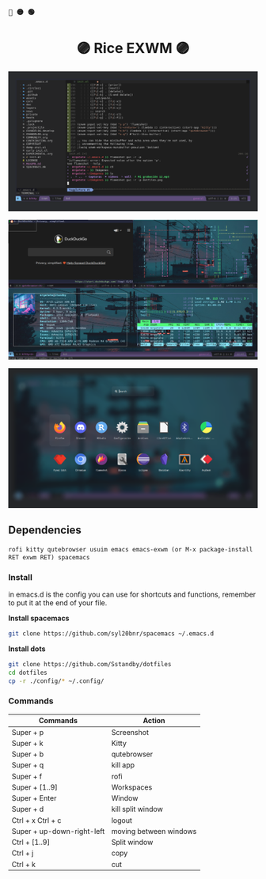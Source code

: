 <p align="left"><b><samp>🔴 🟡 🟢</samp></b></p>

<div align="center">
    <h1>🟣 Rice EXWM 🟣</h1>

</div>

![](./assets/01_preview.png)

![](./assets/02_preview.png)

![](./assets/03_preview.png)
    
## Dependencies

```
rofi kitty qutebrowser usuim emacs emacs-exwm (or M-x package-install RET exwm RET) spacemacs
```

### Install

in emacs.d is the config you can use for shortcuts and functions, remember to put it at the end of your file.

**Install spacemacs**

```bash
git clone https://github.com/syl20bnr/spacemacs ~/.emacs.d
```

**Install dots**

```bash
git clone https://github.com/Sstandby/dotfiles
cd dotfiles
cp -r ./config/* ~/.config/
```

### Commands

| Commands  | Action |
| ------------- | ------------- |
| Super + p  | Screenshot  |
| Super + k  | Kitty  |
| Super + b  | qutebrowser |
| Super + q  | kill app |
| Super + f | rofi |
| Super + [1..9] | Workspaces |
| Super + Enter | Window |
| Super + d | kill  split window |
| Ctrl + x Ctrl + c | logout |
| Super + up-down-right-left | moving between windows |
| Ctrl + [1..9] | Split window |
| Ctrl + j | copy |
| Ctrl + k | cut |

